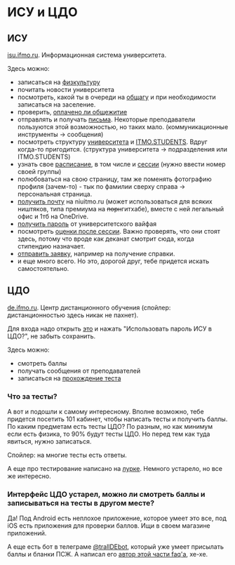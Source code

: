 # ИСУ и ЦДО

## ИСУ

[isu.ifmo.ru](isu.ifmo.ru). Информационная система университета.

Здесь можно:
- записаться на [физкультуру](https://isu.ifmo.ru/pls/apex/f?p=2153:15:108924010819959)
- почитать новости университета
- посмотреть, какой ты в очереди на [общагу](https://isu.ifmo.ru/pls/apex/f?p=2149:22:108924010819959::NO::P22_LIST:5) и при необходимости записаться на заселение.
- проверить, [оплачено ли общежитие](https://isu.ifmo.ru/pls/apex/f?p=2149:23:108924010819959::NO::P23_LIST:5)
- отправлять и получать [письма](https://isu.ifmo.ru/pls/apex/f?p=2002:3:101825569225030::NO:RP:P3_REGION_ID,MESSAGE:inbox,). Некоторые преподаватели пользуются этой возможностью, но таких мало. (коммуникационные инструменты -> сообщения)
- посмотреть структуру [университета](https://isu.ifmo.ru/pls/apex/f?p=2143:10:108924010819959::NO:RP:LIST_STR_STR_ID:1) и [ITMO.STUDENTS](https://isu.ifmo.ru/pls/apex/f?p=2143:10:108924010819959::NO:RP:LIST_STR_STR_ID:30). Вдруг когда-то пригодится. (структура университета -> подразделения или ITMO.STUDENTS)
- узнать свое [расписание](https://isu.ifmo.ru/pls/apex/f?p=2143:15:108924010819959::NO::SCH,SCH_SEARCH,SCH_TYPE,SCH_WEEK,SCH_ID,SCH_FOUND:1), в том числе и [сессии](https://isu.ifmo.ru/pls/apex/f?p=2143:15:108924010819959::NO::SCH,SCH_SEARCH,SCH_TYPE,SCH_ID,SCH_FOUND:2,,1,,TRUE) (нужно ввести номер своей группы)
- полюбоваться на свою страницу, там же поменять фотографию профиля (зачем-то) - тык по фамилии сверху справа -> персональная страница.
- [получить почту](https://isu.ifmo.ru/pls/apex/f?p=2156:5:108924010819959::NO:RP:) на niuitmo.ru (может использоваться для всяких ништяков, типа премиума на <s>порн</s>гитхабе), вместе с ней легальный офис и 1тб на OneDrive.
- [получить пароль](https://isu.ifmo.ru/pls/apex/f?p=2156:6:108924010819959::NO:RP:) от университетского вайфая
- посмотреть [оценки после сессии](https://isu.ifmo.ru/pls/apex/f?p=2437:22:108924010819959::NO::P22_LIST:2). Важно проверять, что они стоят здесь, потому что вроде как деканат смотрит сюда, когда стипендию назначает.
- [отправить заявку](https://isu.ifmo.ru/pls/apex/f?p=2010:1:108924010819959), например на получение справки.
- и еще много всего. Но это, дорогой друг, тебе придется искать самостоятельно.

## ЦДО

[de.ifmo.ru](de.ifmo.ru). Центр дистанционного обучения (спойлер: дистанционностью здесь никак не пахнет).

Для входа надо открыть [это](https://isu.ifmo.ru/pls/apex/f?p=2156:1:108924010819959) и нажать "Использовать пароль ИСУ в ЦДО?", не забыть сохранить.

Здесь можно:
- смотреть баллы
- получать сообщения от преподавателей
- записаться на [прохождение теста](https://de.ifmo.ru/--schedule/)

### Что за тесты?

А вот и подошли к самому интересному. Вполне возможно, тебе придется посетить 101 кабинет, чтобы написать тесты и получить баллы. По каким предметам есть тесты ЦДО? По разным, но как минимум если есть физика, то 90% будут тесты ЦДО. Но перед тем как туда явиться, нужно записаться.

Спойлер: на многие тесты есть ответы.

А еще про тестирование написано на [лурке](http://lurkmore.to/_/66330#mws_BkSCkFs). Немного устарело, но все же интересно.

### Интерфейс ЦДО устарел, можно ли смотреть баллы и записываться на тесты в другом месте?

Да! Под Android есть неплохое приложение, которое умеет это все, под iOS есть приложения для проверки баллов. Ищи в своем магазине приложений.

А еще есть бот в телеграме [@trallDEbot](https://t.me/trallDEbot), который уже умеет присылать баллы и бланки ПСЖ. А написал его [автор этой части faq'а](https://trall.co), хе-хе.

